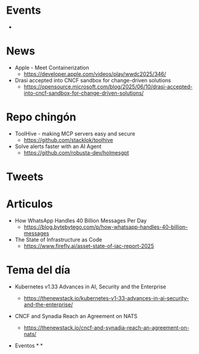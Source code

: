 
# Events

* 

# News

* Apple - Meet Containerization
  * https://developer.apple.com/videos/play/wwdc2025/346/
* Drasi accepted into CNCF sandbox for change-driven solutions 
  * https://opensource.microsoft.com/blog/2025/06/10/drasi-accepted-into-cncf-sandbox-for-change-driven-solutions/


# Repo chingón

* ToolHive - making MCP servers easy and secure
  * https://github.com/stacklok/toolhive
* Solve alerts faster with an AI Agent
  * https://github.com/robusta-dev/holmesgpt

  
# Tweets

# Articulos

* How WhatsApp Handles 40 Billion Messages Per Day
  * https://blog.bytebytego.com/p/how-whatsapp-handles-40-billion-messages
* The State of Infrastructure as Code
  * https://www.firefly.ai/asset-state-of-iac-report-2025


# Tema del día

* Kubernetes v1.33 Advances in AI, Security and the Enterprise
  * https://thenewstack.io/kubernetes-v1-33-advances-in-ai-security-and-the-enterprise/
* CNCF and Synadia Reach an Agreement on NATS
  * https://thenewstack.io/cncf-and-synadia-reach-an-agreement-on-nats/


* Eventos
  * 
  *  
